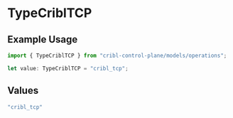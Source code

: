 # TypeCriblTCP

## Example Usage

```typescript
import { TypeCriblTCP } from "cribl-control-plane/models/operations";

let value: TypeCriblTCP = "cribl_tcp";
```

## Values

```typescript
"cribl_tcp"
```